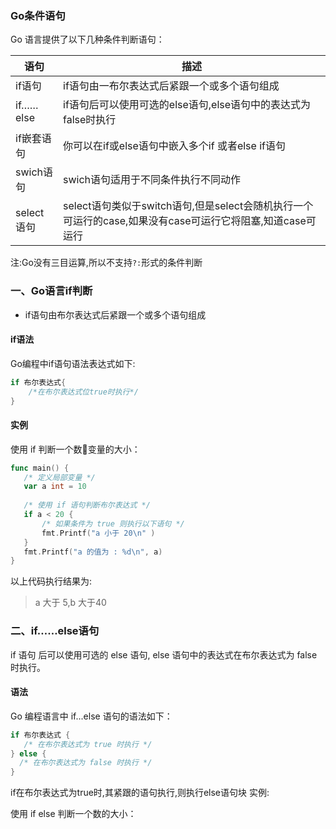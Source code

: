 ### Go条件语句

Go 语言提供了以下几种条件判断语句：


| 语句| 描述  |
|-------|------|
| if语句| if语句由一布尔表达式后紧跟一个或多个语句组成|
| if……else| if语句后可以使用可选的else语句,else语句中的表达式为false时执行|
| if嵌套语句| 你可以在if或else语句中嵌入多个if 或者else if语句|
| swich语句| swich语句适用于不同条件执行不同动作|
| select语句| select语句类似于switch语句,但是select会随机执行一个可运行的case,如果没有case可运行它将阻塞,知道case可运行 |


注:Go没有三目运算,所以不支持`?:`形式的条件判断

### 一、Go语言if判断

* if语句由布尔表达式后紧跟一个或多个语句组成

#### if语法

Go编程中if语句语法表达式如下:

```go
if 布尔表达式{
    /*在布尔表达式位true时执行*/
}
```

#### 实例

使用 if 判断一个数变量的大小：

```go
func main() {
   /* 定义局部变量 */
   var a int = 10
 
   /* 使用 if 语句判断布尔表达式 */
   if a < 20 {
       /* 如果条件为 true 则执行以下语句 */
       fmt.Printf("a 小于 20\n" )
   }
   fmt.Printf("a 的值为 : %d\n", a)
}
```
以上代码执行结果为:

> a 大于 5,b 大于40   

### 二、if……else语句

if 语句 后可以使用可选的 else 语句, else 语句中的表达式在布尔表达式为 false 时执行。

#### 语法

Go 编程语言中 if...else 语句的语法如下：

```go
if 布尔表达式 {
   /* 在布尔表达式为 true 时执行 */
} else {
  /* 在布尔表达式为 false 时执行 */
}
```

if在布尔表达式为true时,其紧跟的语句执行,则执行else语句块
实例:

使用 if else 判断一个数的大小：


